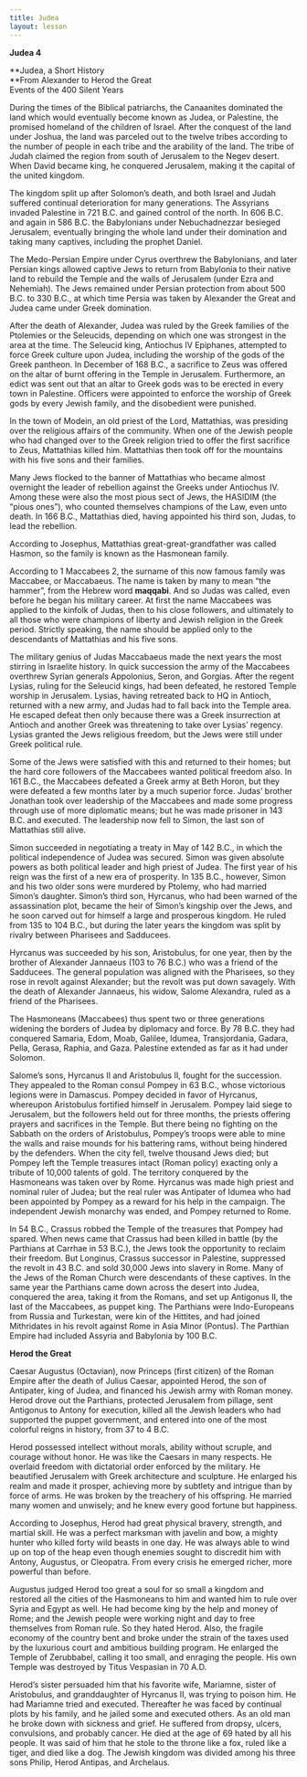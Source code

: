 ```yaml
---
title: Judea
layout: lesson
---
```



**Judea 4**

**Judea, a Short History  
**From Alexander to Herod the Great  
Events of the 400 Silent Years

During the times of the Biblical patriarchs, the Canaanites dominated
the land which would eventually become known as Judea, or Palestine, the
promised homeland of the children of Israel. After the conquest of the
land under Joshua, the land was parceled out to the twelve tribes
according to the number of people in each tribe and the arability of the
land. The tribe of Judah claimed the region from south of Jerusalem to
the Negev desert. When David became king, he conquered Jerusalem, making
it the capital of the united kingdom.

The kingdom split up after Solomon’s death, and both Israel and Judah
suffered continual deterioration for many generations. The Assyrians
invaded Palestine in 721 B.C. and gained control of the north. In 606
B.C. and again in 586 B.C. the Babylonians under Nebuchadnezzar besieged
Jerusalem, eventually bringing the whole land under their domination and
taking many captives, including the prophet Daniel.

The Medo-Persian Empire under Cyrus overthrew the Babylonians, and later
Persian kings allowed captive Jews to return from Babylonia to their
native land to rebuild the Temple and the walls of Jerusalem (under Ezra
and Nehemiah). The Jews remained under Persian protection from about 500
B.C. to 330 B.C., at which time Persia was taken by Alexander the Great
and Judea came under Greek domination.

After the death of Alexander, Judea was ruled by the Greek families of
the Ptolemies or the Seleucids, depending on which one was strongest in
the area at the time. The Seleucid king, Antiochus IV Epiphanes,
attempted to force Greek culture upon Judea, including the worship of
the gods of the Greek pantheon. In December of 168 B.C., a sacrifice to
Zeus was offered on the altar of burnt offering in the Temple in
Jerusalem. Furthermore, an edict was sent out that an altar to Greek
gods was to be erected in every town in Palestine. Officers were
appointed to enforce the worship of Greek gods by every Jewish family,
and the disobedient were punished.

In the town of Modein, an old priest of the Lord, Mattathias, was
presiding over the religious affairs of the community. When one of the
Jewish people who had changed over to the Greek religion tried to offer
the first sacrifice to Zeus, Mattathias killed him. Mattathias then took
off for the mountains with his five sons and their families.

Many Jews flocked to the banner of Mattathias who became almost
overnight the leader of rebellion against the Greeks under Antiochus IV.
Among these were also the most pious sect of Jews, the HASIDIM (the
“pious ones”), who counted themselves champions of the Law, even unto
death. In 166 B.C., Mattathias died, having appointed his third son,
Judas, to lead the rebellion.

According to Josephus, Mattathias great-great-grandfather was called
Hasmon, so the family is known as the Hasmonean family.

According to 1 Maccabees 2, the surname of this now famous family was
Maccabee, or Maccabaeus. The name is taken by many to mean “the hammer”,
from the Hebrew word **maqqabi**. And so Judas was called, even before
he began his military career. At first the name Maccabees was applied to
the kinfolk of Judas, then to his close followers, and ultimately to all
those who were champions of liberty and Jewish religion in the Greek
period. Strictly speaking, the name should be applied only to the
descendants of Mattathias and his five sons.

The military genius of Judas Maccabaeus made the next years the most
stirring in Israelite history. In quick succession the army of the
Maccabees overthrew Syrian generals Appolonius, Seron, and Gorgias.
After the regent Lysias, ruling for the Seleucid kings, had been
defeated, he restored Temple worship in Jerusalem. Lysias, having
retreated back to HQ in Antioch, returned with a new army, and Judas had
to fall back into the Temple area. He escaped defeat then only because
there was a Greek insurrection at Antioch and another Greek was
threatening to take over Lysias’ regency. Lysias granted the Jews
religious freedom, but the Jews were still under Greek political rule.

Some of the Jews were satisfied with this and returned to their homes;
but the hard core followers of the Maccabees wanted political freedom
also. In 161 B.C., the Maccabees defeated a Greek army at Beth Horon,
but they were defeated a few months later by a much superior force.
Judas’ brother Jonathan took over leadership of the Maccabees and made
some progress through use of more diplomatic means; but he was made
prisoner in 143 B.C. and executed. The leadership now fell to Simon, the
last son of Mattathias still alive.

Simon succeeded in negotiating a treaty in May of 142 B.C., in which the
political independence of Judea was secured. Simon was given absolute
powers as both political leader and high priest of Judea. The first year
of his reign was the first of a new era of prosperity. In 135 B.C.,
however, Simon and his two older sons were murdered by Ptolemy, who had
married Simon’s daughter. Simon’s third son, Hyrcanus, who had been
warned of the assassination plot, became the heir of Simon’s kingship
over the Jews, and he soon carved out for himself a large and prosperous
kingdom. He ruled from 135 to 104 B.C., but during the later years the
kingdom was split by rivalry between Pharisees and Sadducees.

Hyrcanus was succeeded by his son, Aristobulus, for one year, then by
the brother of Alexander Jannaeus (103 to 76 B.C.) who was a friend of
the Sadducees. The general population was aligned with the Pharisees, so
they rose in revolt against Alexander; but the revolt was put down
savagely. With the death of Alexander Jannaeus, his widow, Salome
Alexandra, ruled as a friend of the Pharisees.

The Hasmoneans (Maccabees) thus spent two or three generations widening
the borders of Judea by diplomacy and force. By 78 B.C. they had
conquered Samaria, Edom, Moab, Galilee, Idumea, Transjordania, Gadara,
Pella, Gerasa, Raphia, and Gaza. Palestine extended as far as it had
under Solomon.

Salome’s sons, Hyrcanus II and Aristobulus II, fought for the
succession. They appealed to the Roman consul Pompey in 63 B.C., whose
victorious legions were in Damascus. Pompey decided in favor of
Hyrcanus, whereupon Aristobulus fortified himself in Jerusalem. Pompey
laid siege to Jerusalem, but the followers held out for three months,
the priests offering prayers and sacrifices in the Temple. But there
being no fighting on the Sabbath on the orders of Aristobulus, Pompey’s
troops were able to mine the walls and raise mounds for his battering
rams, without being hindered by the defenders. When the city fell,
twelve thousand Jews died; but Pompey left the Temple treasures intact
(Roman policy) exacting only a tribute of 10,000 talents of gold. The
territory conquered by the Hasmoneans was taken over by Rome. Hyrcanus
was made high priest and nominal ruler of Judea; but the real ruler was
Antipater of Idumea who had been appointed by Pompey as a reward for his
help in the campaign. The independent Jewish monarchy was ended, and
Pompey returned to Rome.

In 54 B.C., Crassus robbed the Temple of the treasures that Pompey had
spared. When news came that Crassus had been killed in battle (by the
Parthians at Carrhae in 53 B.C.), the Jews took the opportunity to
reclaim their freedom. But Longinus, Crassus successor in Palestine,
suppressed the revolt in 43 B.C. and sold 30,000 Jews into slavery in
Rome. Many of the Jews of the Roman Church were descendants of these
captives. In the same year the Parthians came down across the desert
into Judea, conquered the area, taking it from the Romans, and set up
Antigonus II, the last of the Maccabees, as puppet king. The Parthians
were Indo-Europeans from Russia and Turkestan, were kin of the Hittites,
and had joined Mithridates in his revolt against Rome in Asia Minor
(Pontus). The Parthian Empire had included Assyria and Babylonia by 100
B.C.

**Herod the Great**

Caesar Augustus (Octavian), now Princeps (first citizen) of the Roman
Empire after the death of Julius Caesar, appointed Herod, the son of
Antipater, king of Judea, and financed his Jewish army with Roman money.
Herod drove out the Parthians, protected Jerusalem from pillage, sent
Antigonus to Antony for execution, killed all the Jewish leaders who had
supported the puppet government, and entered into one of the most
colorful reigns in history, from 37 to 4 B.C.

Herod possessed intellect without morals, ability without scruple, and
courage without honor. He was like the Caesars in many respects. He
overlaid freedom with dictatorial order enforced by the military. He
beautified Jerusalem with Greek architecture and sculpture. He enlarged
his realm and made it prosper, achieving more by subtlety and intrigue
than by force of arms. He was broken by the treachery of his offspring.
He married many women and unwisely; and he knew every good fortune but
happiness.

According to Josephus, Herod had great physical bravery, strength, and
martial skill. He was a perfect marksman with javelin and bow, a mighty
hunter who killed forty wild beasts in one day. He was always able to
wind up on top of the heap even though enemies sought to discredit him
with Antony, Augustus, or Cleopatra. From every crisis he emerged
richer, more powerful than before.

Augustus judged Herod too great a soul for so small a kingdom and
restored all the cities of the Hasmoneans to him and wanted him to rule
over Syria and Egypt as well. He had become king by the help and money
of Rome; and the Jewish people were working night and day to free
themselves from Roman rule. So they hated Herod. Also, the fragile
economy of the country bent and broke under the strain of the taxes used
by the luxurious court and ambitious building program. He enlarged the
Temple of Zerubbabel, calling it too small, and enraging the people. His
own Temple was destroyed by Titus Vespasian in 70 A.D.

Herod’s sister persuaded him that his favorite wife, Mariamne, sister of
Aristobulus, and granddaughter of Hyrcanus II, was trying to poison him.
He had Mariamne tried and executed. Thereafter he was faced by continual
plots by his family, and he jailed some and executed others. As an old
man he broke down with sickness and grief. He suffered from dropsy,
ulcers, convulsions, and probably cancer. He died at the age of 69 hated
by all his people. It was said of him that he stole to the throne like a
fox, ruled like a tiger, and died like a dog. The Jewish kingdom was
divided among his three sons Philip, Herod Antipas, and Archelaus.

